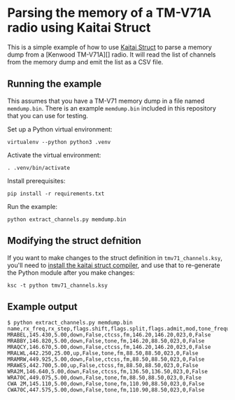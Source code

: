 # Parsing the memory of a TM-V71A radio using Kaitai Struct

This is a simple example of how to use [Kaitai Struct][] to parse a memory dump
from a [Kenwood TM-V71A][] radio. It will read the list of channels from the
memory dump and emit the list as a CSV file.

[kaitai struct]: http://kaitai.io
[kennwood tm-v71a]: https://www.kenwood.com/usa/com/amateur/tm-v71a/

## Running the example

This assumes that you have a TM-V71 memory dump in a file named `memdump.bin`.
There is an example `memdump.bin` included in this repository that you can use
for testing.

Set up a Python virtual environment:

    virtualenv --python python3 .venv

Activate the virtual environment:

    . .venv/bin/activate

Install prerequisites:

    pip install -r requirements.txt

Run the example:

    python extract_channels.py memdump.bin

## Modifying the struct defnition

If you want to make changes to the struct definition in `tmv71_channels.ksy`,
you'll need to [install the kaitai struct compiler][install], and use that to
re-generate the Python module after you make changes:

    ksc -t python tmv71_channels.ksy

[install]: http://kaitai.io/#download

## Example output

```
$ python extract_channels.py memdump.bin
name,rx_freq,rx_step,flags.shift,flags.split,flags.admit,mod,tone_frequency,ctcss_frequency,dcs_code,tx_step,extended_flags.flags.lockout
MRABEL,145.430,5.00,down,False,ctcss,fm,146.20,146.20,023,0,False
MRABBY,146.820,5.00,down,False,tone,fm,146.20,88.50,023,0,False
MRAQCY,146.670,5.00,down,False,ctcss,fm,146.20,146.20,023,0,False
MRALWL,442.250,25.00,up,False,tone,fm,88.50,88.50,023,0,False
MRAMRW,449.925,5.00,down,False,ctcss,fm,88.50,88.50,023,0,False
MRAWES,442.700,5.00,up,False,ctcss,fm,88.50,88.50,023,0,False
WRA2M,146.640,5.00,down,False,ctcss,fm,136.50,136.50,023,0,False
WRA70C,449.075,5.00,down,False,tone,fm,88.50,88.50,023,0,False
CWA 2M,145.110,5.00,down,False,tone,fm,110.90,88.50,023,0,False
CWA70C,447.575,5.00,down,False,tone,fm,110.90,88.50,023,0,False
```
